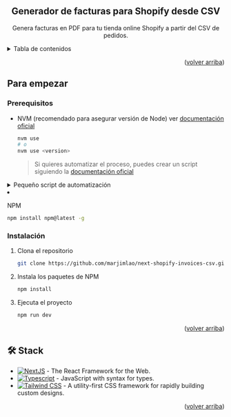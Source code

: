<a name="readme-top"></a>

<div align="center">

## Generador de facturas para Shopify desde CSV

Genera facturas en PDF para tu tienda online Shopify a partir del CSV de pedidos.

</div>

<details>
<summary>Tabla de contenidos</summary>

- [Generador de facturas para Shopify desde CSV](#generador-de-facturas-para-shopify-desde-csv)
- [Para empezar](#para-empezar)
  - [Prerequisitos](#prerequisitos)
  - [Instalación](#instalación)
- [🛠️ Stack](#️-stack)

</details>

<p align="right">(<a href="#readme-top">volver arriba</a>)</p>

## Para empezar

### Prerequisitos

- NVM (recomendado para asegurar versión de Node) ver [documentación oficial](https://github.com/nvm-sh/nvm?tab=readme-ov-file#installing-and-updating)

  ```sh
  nvm use
  # o
  nvm use <version>
  ```

  > Si quieres automatizar el proceso, puedes crear un script siguiendo la [documentación oficial](https://github.com/nvm-sh/nvm?tab=readme-ov-file#calling-nvm-use-automatically-in-a-directory-with-a-nvmrc-file)

<details>
	<summary>Pequeño script de automatización</summary>
	
- En Linux/MacOS:
	```sh
	# .bashrc | .zshrc | cualquier archivo de configuración
	# pequeño script para cambiar de version al entrar al directorio
	cd() {
  builtin cd "$@"
		if [[ -f .nvmrc ]]; then
			nvm use > /dev/null
			# Si quieres que te diga la versión
			nvm use
		fi
	}
	```

- En Windows:

  ```powershell
  # $PROFILE
  function Change-Node-Version {
  	param($path)
  	& Set-Location $path
  	$pwd = pwd
  	if ( Test-Path "$pwd\\.nvmrc" ) {
  		$version = Get-Content .nvmrc
  		nvm use $version
  	}
  }
  New-Alias -Name cd -Value Change-Node-Version -Force -Option AllScope
  ```

  </details>

- NPM

  ```sh
  npm install npm@latest -g
  ```

### Instalación

1. Clona el repositorio

   ```sh
   git clone https://github.com/marjimlao/next-shopify-invoices-csv.git
   ```

2. Instala los paquetes de NPM

   ```sh
   npm install
   ```

3. Ejecuta el proyecto
   ```sh
   npm run dev
   ```

<p align="right">(<a href="#readme-top">volver arriba</a>)</p>

## 🛠️ Stack

- [![NextJS][next-badge]][next-url] - The React Framework for the Web.
- [![Typescript][typescript-badge]][typescript-url] - JavaScript with syntax for types.
- [![Tailwind CSS][tailwind-badge]][tailwind-url] - A utility-first CSS framework for rapidly building custom designs.

<p align="right">(<a href="#readme-top">volver arriba</a>)</p>

[next-url]: https://nextjs.org/
[typescript-url]: https://www.typescriptlang.org/
[tailwind-url]: https://tailwindcss.com/
[next-badge]: https://img.shields.io/badge/next.js-000000?style=for-the-badge&logo=nextdotjs&logoColor=white
[typescript-badge]: https://img.shields.io/badge/Typescript-007ACC?style=for-the-badge&logo=typescript&logoColor=white&color=blue
[tailwind-badge]: https://img.shields.io/badge/Tailwind-ffffff?style=for-the-badge&logo=tailwindcss&logoColor=38bdf8
